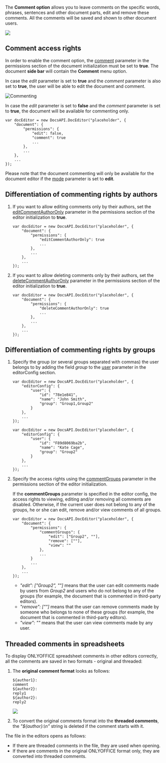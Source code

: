 The **Comment option** allows you to leave comments on the specific words, phrases, sentences and other document parts, edit and remove these comments. All the comments will be saved and shown to other document users.

![](/editor/comment.png)

## Comment access rights

In order to enable the comment option, the [comment](/editors/config/document/permissions#comment) parameter in the permissions section of the document initialization must be set to **true**. The document **side bar** will contain the **Comment** menu option.

In case the *edit* parameter is set to **true** and the *comment* parameter is also set to **true**, the user will be able to edit the document and comment.

![Commenting](/editor/commenting.png)

In case the *edit* parameter is set to **false** and the *comment* parameter is set to **true**, the document will be available for commenting only.

```
var docEditor = new DocsAPI.DocEditor("placeholder", {
    "document": {
        "permissions": {
            "edit": false,
            "comment": true
            ...
        },
        ...
    },
    ...
});
```

Please note that the document commenting will only be available for the document editor if the [mode](/editors/config/editor#mode) parameter is set to **edit**.

## Differentiation of commenting rights by authors

1. If you want to allow editing comments only by their authors, set the [editCommentAuthorOnly](/editors/config/document/permissions#editCommentAuthorOnly) parameter in the permissions section of the editor initialization to **true**.

   ```
   var docEditor = new DocsAPI.DocEditor("placeholder", {
       "document": {
           "permissions": {
               "editCommentAuthorOnly": true
               ...
           },
           ...
       },
       ...
   });
   ```

2. If you want to allow deleting comments only by their authors, set the [deleteCommentAuthorOnly](/editors/config/document/permissions#deleteCommentAuthorOnly) parameter in the permissions section of the editor initialization to **true**.

   ```
   var docEditor = new DocsAPI.DocEditor("placeholder", {
       "document": {
           "permissions": {
               "deleteCommentAuthorOnly": true
               ...
           },
           ...
       },
       ...
   });
   ```

## Differentiation of commenting rights by groups

1. Specify the group (or several groups separated with commas) the user belongs to by adding the field *group* to the [user](/editors/config/editor#user) parameter in the editorConfig section.

   ```
   var docEditor = new DocsAPI.DocEditor("placeholder", {
       "editorConfig": {
           "user": {
               "id": "78e1e841",
               "name": "John Smith",
               "group": "Group1,Group2"
           }
       },
       ...
   });

   var docEditor = new DocsAPI.DocEditor("placeholder", {
       "editorConfig": {
           "user": {
               "id": "F89d8069ba2b",
               "name": "Kate Cage",
               "group": "Group2"
           }
       },
       ...
   });
   ```

2. Specify the access rights using the [commentGroups](/editors/config/document/permissions#commentGroups) parameter in the permissions section of the editor initialization.

   If the **commentGroups** parameter is specified in the editor config, the access rights to viewing, editing and/or removing all comments are disabled. Otherwise, if the current user does not belong to any of the groups, he or she can edit, remove and/or view comments of all groups.

   ```
   var docEditor = new DocsAPI.DocEditor("placeholder", {
       "document": {
           "permissions": {
               "commentGroups": {
                   "edit": ["Group2", ""],
                   "remove": [""],
                   "view": ""
               },
               ...
           }
           ...
       },
       ...
   });
   ```

   * *"edit": \["Group2", ""]* means that the user can edit comments made by users from *Group2* and users who do not belong to any of the groups (for example, the document that is commented in third-party editors).
   * *"remove": \[""]* means that the user can remove comments made by someone who belongs to none of these groups (for example, the document that is commented in third-party editors).
   * *"view": ""* means that the user can view comments made by any user.

## Threaded comments in spreadsheets

To display ONLYOFFICE spreadsheet comments in other editors correctly, all the comments are saved in two formats - original and threaded:

1. The **original comment format** looks as follows:

   ```
   ${author1}:
   comment
   ${author2}:
   reply1
   ${author2}:
   reply2
   ```

   ![](/editor/comments-threaded.png)

2. To convert the original comments format into the **threaded comments**, the *"${author}:\n"* string is deleted if the comment starts with it.

The file in the editors opens as follows:

* If there are threaded comments in the file, they are used when opening.
* If there are comments in the original ONLYOFFICE format only, they are converted into threaded comments.
